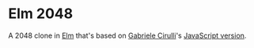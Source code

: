 # Elm 2048

A 2048 clone in [Elm](http://elm-lang.org/) that's based on [Gabriele Cirulli](https://gabrielecirulli.com/)'s [JavaScript version](https://github.com/gabrielecirulli/2048).
